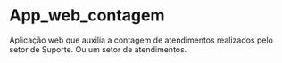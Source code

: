 # App_web_contagem
Aplicação web que auxilia a contagem de atendimentos realizados pelo setor de Suporte. Ou um setor de atendimentos.
